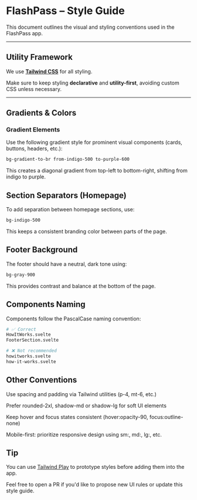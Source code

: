 # FlashPass – Style Guide

This document outlines the visual and styling conventions used in the FlashPass app.

---

## Utility Framework

We use [**Tailwind CSS**](https://tailwindcss.com/) for all styling.

Make sure to keep styling **declarative** and **utility-first**, avoiding custom CSS unless necessary.

---

## Gradients & Colors

### Gradient Elements

Use the following gradient style for prominent visual components (cards, buttons, headers, etc.):

```html
bg-gradient-to-br from-indigo-500 to-purple-600
```

This creates a diagonal gradient from top-left to bottom-right, shifting from indigo to purple.

## Section Separators (Homepage)
To add separation between homepage sections, use:

```html
bg-indigo-500
```

This keeps a consistent branding color between parts of the page.

## Footer Background
The footer should have a neutral, dark tone using:

```html
bg-gray-900
```

This provides contrast and balance at the bottom of the page.

## Components Naming
Components follow the PascalCase naming convention:

```bash
# ✅ Correct
HowItWorks.svelte
FooterSection.svelte

# ❌ Not recommended
howitworks.svelte
how-it-works.svelte
```

## Other Conventions

Use spacing and padding via Tailwind utilities (p-4, mt-6, etc.)

Prefer rounded-2xl, shadow-md or shadow-lg for soft UI elements

Keep hover and focus states consistent (hover:opacity-90, focus:outline-none)

Mobile-first: prioritize responsive design using sm:, md:, lg:, etc.

## Tip
You can use [Tailwind Play](https://play.tailwindcss.com/) to prototype styles before adding them into the app.

Feel free to open a PR if you'd like to propose new UI rules or update this style guide.
